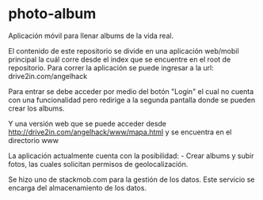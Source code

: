 photo-album
===========

Aplicación móvil para llenar albums de la vida real.


El contenido de este repositorio se divide en una aplicación web/mobil principal la cuál corre desde el index que se encuentre en el root de repositorio. Para correr la aplicación se puede ingresar a la url: drive2in.com/angelhack

Para entrar se debe acceder por medio del botón "Login" el cual no cuenta con una funcionalidad pero redirige a la segunda pantalla donde se pueden crear los albums.

Y una versión web que se puede acceder desde http://drive2in.com/angelhack/www/mapa.html y se encuentra en el directorio www

La aplicación actualmente cuenta con la posibilidad:
	- Crear albums y subir fotos, las cuales solicitan permisos de geolocalización.

Se hizo uno de stackmob.com para la gestión de los datos. Este servicio se encarga del almacenamiento de los datos. 
	

